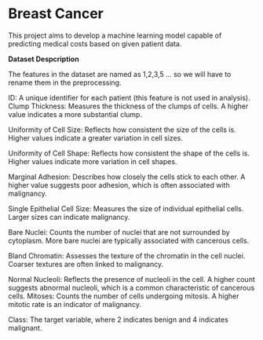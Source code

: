 # Breast Cancer
This project aims to develop a machine learning model capable of predicting medical costs based on given patient data.

**Dataset Despcription**

The features in the dataset are named as 1,2,3,5 ... so we will have to rename them in the preprocessing.

ID: A unique identifier for each patient (this feature is not used in analysis).
Clump Thickness: Measures the thickness of the clumps of cells. A higher value indicates a more substantial clump.

Uniformity of Cell Size: Reflects how consistent the size of the cells is. Higher values indicate a greater variation in cell sizes.

Uniformity of Cell Shape: Reflects how consistent the shape of the cells is. Higher values indicate more variation in cell shapes.

Marginal Adhesion: Describes how closely the cells stick to each other. A higher value suggests poor adhesion, which is often associated with malignancy.

Single Epithelial Cell Size: Measures the size of individual epithelial cells. Larger sizes can indicate malignancy.

Bare Nuclei: Counts the number of nuclei that are not surrounded by cytoplasm. More bare nuclei are typically associated with cancerous cells.

Bland Chromatin: Assesses the texture of the chromatin in the cell nuclei. Coarser textures are often linked to malignancy.

Normal Nucleoli: Reflects the presence of nucleoli in the cell. A higher count suggests abnormal nucleoli, which is a common characteristic of cancerous cells.
Mitoses: Counts the number of cells undergoing mitosis. A higher mitotic rate is an indicator of malignancy.

Class: The target variable, where 2 indicates benign and 4 indicates malignant.
